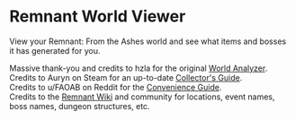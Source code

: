 # Remnant World Viewer
View your Remnant: From the Ashes world and see what items and bosses it has generated for you.

Massive thank-you and credits to hzla for the original [World Analyzer](https://hzla.github.io/Remnant-World-Analyzer/).\
Credits to Auryn on Steam for an up-to-date [Collector's Guide](https://steamcommunity.com/sharedfiles/filedetails/?id=2092594669).\
Credits to u/FAOAB on Reddit for the [Convenience Guide](https://docs.google.com/spreadsheets/d/1VzmDx0ZXQWN5N_9_zP0gEqToyuB9ZjlxgZOEGdiuA6A/edit#gid=1555303394).\
Credits to the [Remnant Wiki](https://remnantfromtheashes.wiki.fextralife.com/Remnant+From+The+Ashes+Wiki) and community for locations, event names, boss names, dungeon structures, etc.